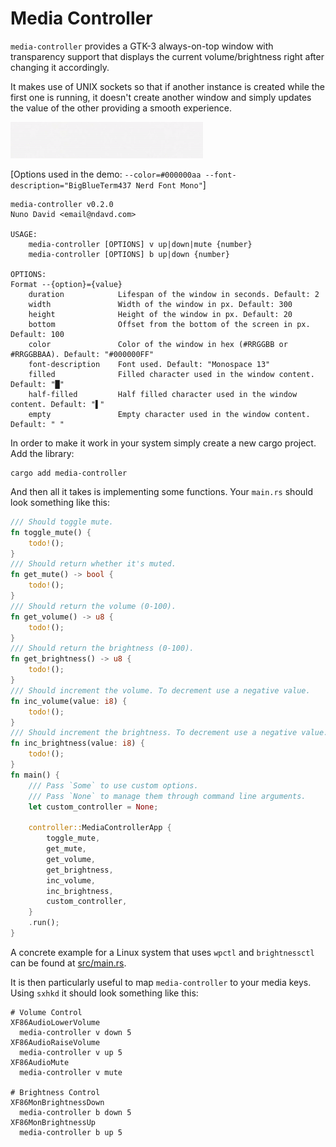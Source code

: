 # Media Controller

`media-controller` provides a GTK-3 always-on-top window with transparency
support that displays the current volume/brightness right after changing it
accordingly.

It makes use of UNIX sockets so that if another instance is created while the
first one is running, it doesn't create another window and simply updates the
value of the other providing a smooth experience.

![Demo](https://raw.githubusercontent.com/ndavd/media-controller/main/.github/demo.gif)

[Options used in the demo: `--color=#000000aa --font-description="BigBlueTerm437 Nerd Font Mono"`]

```
media-controller v0.2.0
Nuno David <email@ndavd.com>

USAGE:
    media-controller [OPTIONS] v up|down|mute {number}
    media-controller [OPTIONS] b up|down {number}

OPTIONS:
Format --{option}={value}
    duration            Lifespan of the window in seconds. Default: 2
    width               Width of the window in px. Default: 300
    height              Height of the window in px. Default: 20
    bottom              Offset from the bottom of the screen in px. Default: 100
    color               Color of the window in hex (#RRGGBB or #RRGGBBAA). Default: "#000000FF"
    font-description    Font used. Default: "Monospace 13"
    filled              Filled character used in the window content. Default: "█"
    half-filled         Half filled character used in the window content. Default: "▌"
    empty               Empty character used in the window content. Default: " "
```

In order to make it work in your system simply create a new cargo project. Add
the library:

```
cargo add media-controller
```

And then all it takes is implementing some functions. Your `main.rs` should look
something like this:

```rust
/// Should toggle mute.
fn toggle_mute() {
    todo!();
}
/// Should return whether it's muted.
fn get_mute() -> bool {
    todo!();
}
/// Should return the volume (0-100).
fn get_volume() -> u8 {
    todo!();
}
/// Should return the brightness (0-100).
fn get_brightness() -> u8 {
    todo!();
}
/// Should increment the volume. To decrement use a negative value.
fn inc_volume(value: i8) {
    todo!();
}
/// Should increment the brightness. To decrement use a negative value.
fn inc_brightness(value: i8) {
    todo!();
}
fn main() {
    /// Pass `Some` to use custom options.
    /// Pass `None` to manage them through command line arguments.
    let custom_controller = None;

    controller::MediaControllerApp {
        toggle_mute,
        get_mute,
        get_volume,
        get_brightness,
        inc_volume,
        inc_brightness,
        custom_controller,
    }
    .run();
}
```

A concrete example for a Linux system that uses `wpctl` and `brightnessctl` can
be found at
[src/main.rs](https://github.com/ndavd/media-controller/blob/main/src/main.rs).

It is then particularly useful to map `media-controller` to your media keys.
Using `sxhkd` it should look something like this:

```
# Volume Control
XF86AudioLowerVolume
  media-controller v down 5
XF86AudioRaiseVolume
  media-controller v up 5
XF86AudioMute
  media-controller v mute

# Brightness Control
XF86MonBrightnessDown
  media-controller b down 5
XF86MonBrightnessUp
  media-controller b up 5
```
